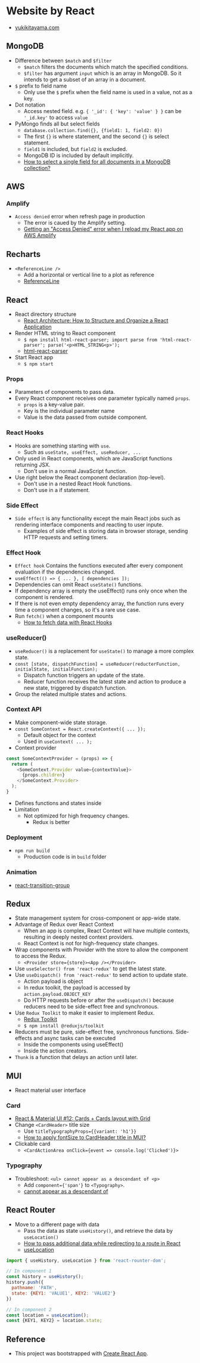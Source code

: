 # Website by React

- [yukikitayama.com](https://yukikitayama.com)

## MongoDB

- Difference between `$match` and `$filter`
  - `$match` filters the documents which match the specified conditions.
  - `$filter` has argument `input` which is an array in MongoDB. So it intends to get a subset of an array in a document.
- `$` prefix to field name 
  - Only use the `$` prefix when the field name is used in a value, not as a key.
- Dot notation
  - Access nested field. e.g. `{ '_id': { 'key': 'value' } }` can be `'_id.key'` to access `value`
- PyMongo finds all but select fields
  - `database.collection.find({}, {field1: 1, field2: 0})`
  - The first `{}` is where statement, and the second `{}` is select statement.
  - `field1` is included, but `field2` is excluded.
  - MongoDB ID is included by default implicitly.
  - [How to select a single field for all documents in a MongoDB collection?](https://stackoverflow.com/questions/25589113/how-to-select-a-single-field-for-all-documents-in-a-mongodb-collection)

## AWS

### Amplify

- `Access denied` error when refresh page in production
  - The error is caued by the Amplify setting.
  - [Getting an "Access Denied" error when I reload my React app on AWS Amplify](https://stackoverflow.com/questions/63025997/getting-an-access-denied-error-when-i-reload-my-react-app-on-aws-amplify)

## Recharts

- `<ReferenceLine />`
  - Add a horizontal or vertical line to a plot as reference
  - [ReferenceLine](https://recharts.org/en-US/api/ReferenceLine)

## React

- React directory structure
  - [React Architecture: How to Structure and Organize a React Application](https://www.taniarascia.com/react-architecture-directory-structure/)
- Render HTML string to React component
  - `$ npm install html-react-parser; import parse from 'html-react-parser'; parse('<p>HTML_STRING<p>');`
  - [html-react-parser](https://github.com/remarkablemark/html-react-parser)
- Start React app
  - `$ npm start`

### Props

- Parameters of components to pass data.
- Every React component receives one parameter typically named `props`.
  - `props` is a key-value pair.
  - Key is the individual parameter name
  - Value is the data passed from outside component.

### React Hooks

- Hooks are something starting with `use`.
  - Such as `useState, useEffect, useReducer, ...`
- Only used in React components, which are JavaScript functions returning JSX.
  - Don't use in a normal JavaScript function.
- Use right below the React component declaration (top-level).
  - Don't use in a nested React Hook functions.
  - Don't use in a if statement.

### Side Effect

- `Side effect` is any functionality except the main React jobs such as rendering interface components and reacting to user inpute.
  - Examples of side effect is storing data in browser storage, sending HTTP requests and setting timers.

### Effect Hook

- `Effect hook` Contains the functions executed after every component evaluation if the dependencies changed.
- `useEffect(() => { ... }, [ dependencies ]);`
- Dependencies can omit React `useState()` functions.
- If dependency array is empty the useEffect() runs only once when the component is rendered.
- If there is not even empty dependency array, the function runs every time a component changes, so it's a rare use case.
- Run `fetch()` when a component mounts
  - [How to fetch data with React Hooks](https://www.robinwieruch.de/react-hooks-fetch-data/)

### useReducer()

- `useReducer()` is a replacement for `useState()` to manage a more complex state.
- `const [state, dispatchFunction] = useReducer(reducterFunction, initialState, initialFunction);`
  - Dispatch function triggers an update of the state.
  - Reducer function receives the latest state and action to produce a new state, triggered by dispatch function.
- Group the related multiple states and actions.

### Context API

- Make component-wide state storage.
- `const SomeContext = React.createContext({ ... });`
  - Default object for the context
  - Used in `useContext( ... );`
- Context provider
```javascript
const SomeContextProvider = (props) => {
  return (
    <SomeContext.Provider value={contextValue}>
      {props.children}
    </SomeContext.Provider>
  );
}
```
  - Defines functions and states inside
- Limitation
  - Not optimized for high frequency changes.
    - Redux is better

### Deployment

- `npm run build`
  - Production code is in `build` folder

### Animation

- [react-transition-group](https://github.com/reactjs/react-transition-group)

## Redux

- State management system for cross-component or app-wide state.
- Advantage of Redux over React Context
  - When an app is complex, React Context will have multiple contexts, resulting in deeply nested context providers.
  - React Context is not for high-frequency state changes.
- Wrap components with Provider with the store to allow the component to access the Redux.
  - `<Provider store={store}><App /></Provider>`
- Use `useSelector() from 'react-redux'` to get the latest state.
- Use `useDispatch() from 'react-redux'` to send action to update state.
  - Action payload is object
  - In redux toolkit, the payload is accessed by `action.payload.OBJECT_KEY`
  - Do HTTP requests before or after the `useDispatch()` because reducers need to be side-effect free and synchronous.
- Use `Redux Toolkit` to make it easier to implement Redux.
  - [Redux Toolkit](https://redux-toolkit.js.org/)
  - `$ npm install @reduxjs/toolkit`
- Reducers must be pure, side-effect free, synchronous functions. Side-effects and async tasks can be executed
  - Inside the components using useEffect()
  - Inside the action creators.
- `Thunk` is a function that delays an action until later.

## MUI

- React material user interface

### Card

- [React & Material UI #12: Cards + Cards layout with Grid](https://www.youtube.com/watch?v=UNCq01LNNrg)
- Change `<CardHeader>` title size
  - Use `titleTypographyProps={{variant: 'h1'}}`
  - [How to apply fontSize to CardHeader title in MUI?](https://stackoverflow.com/questions/55618721/how-to-apply-fontsize-to-cardheader-title-in-mui)
- Clickable card
  - `<CardActionArea onClick={event => console.log('Clicked')}>`

### Typography

- Troubleshoot: `<ul> cannot appear as a descendant of <p>`
  - Add `component={'span'}` to `<Typography>`.
  - [<div> cannot appear as a descendant of <p>](https://stackoverflow.com/questions/41928567/div-cannot-appear-as-a-descendant-of-p)

## React Router

- Move to a different page with data
  - Pass the data as state `useHistory()`, and retrieve the data by `useLocation()`
  - [How to pass additional data while redirecting to a route in React](https://levelup.gitconnected.com/how-to-pass-additional-data-while-redirecting-to-different-route-f7bf5f95d48c)
  - [useLocation](https://v5.reactrouter.com/web/api/Hooks/uselocation)

```JavaScript
import { useHistory, useLocation } from 'react-rounter-dom';

// In component 1
const history = useHistory();
history.push({
  pathname: 'PATH',
  state: {KEY1: 'VALUE1', KEY2: 'VALUE2'}
})

// In component 2
const location = useLocation();
const {KEY1, KEY2} = location.state;
``` 

## Reference

- This project was bootstrapped with [Create React App](https://github.com/facebook/create-react-app).
